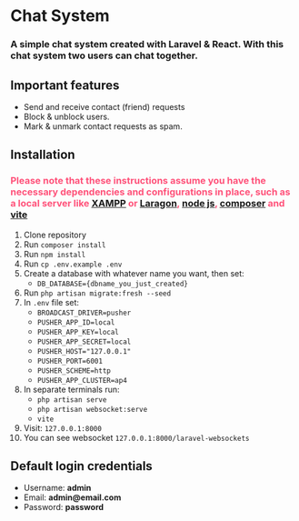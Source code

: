 <h1> Chat System </h1>
<h3>
A simple chat system created with Laravel & React. With this chat system two users can chat together.
</h3>

<h2>Important features</h2>
<ul>
<li>Send and receive contact (friend) requests</li>
<li>Block & unblock users.</li>
<li>Mark & unmark contact requests as spam.</li>
</ul>

<h2>Installation</h2>
<h3 style="color: #ff527a;"><strong>Please note that these instructions assume you have the necessary dependencies and configurations in place, such as a local server like <a href="https://www.apachefriends.org/download.html" target="_blank"><u>XAMPP</u></a> or <a href="https://laragon.org/" target="_blank"><u>Laragon</u></a>, <a href="https://nodejs.org/en" target="_blank"><u>node js</u></a>, <a href="https://getcomposer.org/" target="_blank"><u>composer</u></a> and <a href="https://vitejs.dev/" target="_blank"><u>vite</u></a></strong></h3>
<ol start="1">
<li>Clone repository</li>
<li>Run <code>composer install</code></li>
<li>Run <code>npm install</code></li>
<li>Run <code>cp .env.example .env</code> </li>
<li>Create a database with whatever name you want, then set:
<ul>
<li><code>DB_DATABASE={dbname_you_just_created}</code></li>
</ul></li>
<li>Run <code>php artisan migrate:fresh --seed</code></li>
<li>In <code>.env</code> file set: 
<ul>
<li><code>BROADCAST_DRIVER=pusher</code></li>
<li><code>PUSHER_APP_ID=local</code></li>
<li><code>PUSHER_APP_KEY=local</code></li>
<li><code>PUSHER_APP_SECRET=local</code></li>
<li><code>PUSHER_HOST="127.0.0.1"</code></li>
<li><code>PUSHER_PORT=6001</code></li>
<li><code>PUSHER_SCHEME=http</code></li>
<li><code>PUSHER_APP_CLUSTER=ap4</code></li>
</ul></li>
<li>In separate terminals run:
<ul>
<li><code>php artisan serve</code></li>
<li><code>php artisan websocket:serve</code></li>
<li><code>vite</code></li>
</ul></li>
<li>Visit: <code>127.0.0.1:8000</code></li>
<li>You can see websocket <code>127.0.0.1:8000/laravel-websockets</code></li>
</ol>

<h2>Default login credentials</h2>
<ul>
<li>Username: <strong>admin</strong></li>
<li>Email: <strong>admin@email.com</strong></li>
<li>Password: <strong>password</strong></li>
</ul>